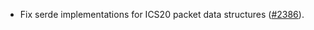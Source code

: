 - Fix serde implementations for ICS20 packet data structures
  ([#2386](https://github.com/informalsystems/ibc-rs/issues/2386)).

